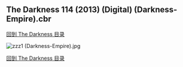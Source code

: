 ## The Darkness 114 (2013) (Digital) (Darkness-Empire).cbr


[回到 The Darkness 目录](https://github.com/alicewish/markdown/blob/master/series/Darkness.md)


![zzz1 (Darkness-Empire).jpg](https://wx1.sinaimg.cn/large/6a9fdecagy1fqj11awyd5j21hc1z4wv9.jpg)

[回到 The Darkness 目录](https://github.com/alicewish/markdown/blob/master/series/Darkness.md)

